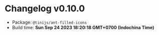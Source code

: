 # Changelog v0.10.0

- Package: `@tinijs/ant-filled-icons`
- Build time: **Sun Sep 24 2023 18:20:18 GMT+0700 (Indochina Time)**

